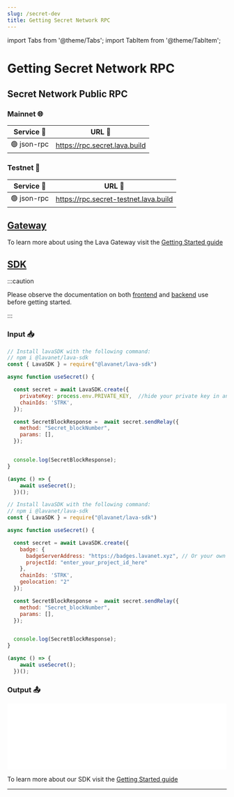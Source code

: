 ```yaml
---
slug: /secret-dev
title: Getting Secret Network RPC
---
```


import Tabs from '@theme/Tabs';
import TabItem from '@theme/TabItem';

# Getting Secret Network RPC

## Secret Network Public RPC

### Mainnet 🌐

| Service 🔌          | URL 🔗                                 |
|---------------------|----------------------------------------|
| 🟢  json-rpc  | https://rpc.secret.lava.build |

### Testnet 🧪

| Service 🔌          | URL 🔗                                 |
|---------------------|----------------------------------------|
| 🟢  json-rpc  | https://rpc.secret-testnet.lava.build |

## [Gateway](https://gateway.lavanet.xyz/?utm_source=secret-dev&utm_medium=docs&utm_campaign=docs-to-gateway)

To learn more about using the Lava Gateway visit the [Getting Started guide](https://docs.lavanet.xyz/gateway-getting-started?utm_source=secret-dev&utm_medium=docs&utm_campaign=docs-to-docs)

## [SDK](https://github.com/lavanet/lava-sdk)

:::caution

Please observe the documentation on both [frontend](https://docs.lavanet.xyz/sdk-frontend?utm_source=getting-secret-rpc&utm_medium=docs&utm_campaign=docs-to-docs) and [backend](https://docs.lavanet.xyz/sdk-backend?utm_source=getting-secret-rpc&utm_medium=docs&utm_campaign=docs-to-docs) use before getting started.

:::

### Input 📥

<Tabs>

<TabItem value="backend" label="BackEnd">

```jsx
// Install lavaSDK with the following command:
// npm i @lavanet/lava-sdk
const { LavaSDK } = require("@lavanet/lava-sdk")

async function useSecret() {

  const secret = await LavaSDK.create({
    privateKey: process.env.PRIVATE_KEY,  //hide your private key in an environmental variable
    chainIds: 'STRK',
  });

  const SecretBlockResponse =  await secret.sendRelay({
    method: "Secret_blockNumber",
    params: [],
  });


  console.log(SecretBlockResponse);
}

(async () => {
    await useSecret();
  })();
```

</TabItem>
<TabItem value="frontend" label="FrontEnd">

```jsx
// Install lavaSDK with the following command:
// npm i @lavanet/lava-sdk
const { LavaSDK } = require("@lavanet/lava-sdk")

async function useSecret() {

  const secret = await LavaSDK.create({
    badge: {
      badgeServerAddress: "https://badges.lavanet.xyz", // Or your own Badge-Server URL 
      projectId: "enter_your_project_id_here" 
    },
    chainIds: 'STRK',
    geolocation: "2"
  });

  const SecretBlockResponse =  await secret.sendRelay({
    method: "Secret_blockNumber",
    params: [],
  });


  console.log(SecretBlockResponse);
}

(async () => {
    await useSecret();
  })();
```

</TabItem>

</Tabs>

### Output 📤

<iframe width="100%" src="/img/chains/Secret_call.webm" frameborder="0" allow="autoplay; encrypted-media; gyroscope; picture-in-picture" allowfullscreen></iframe>

To learn more about our SDK visit the [Getting Started guide](https://docs.lavanet.xyz/sdk-getting-started?utm_source=getting-secret-rpc&utm_medium=docs&utm_campaign=docs-to-docs)

<hr />